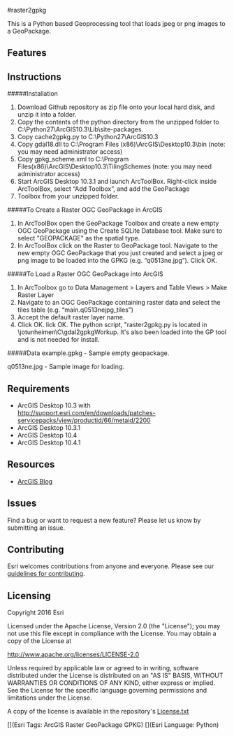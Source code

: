 #raster2gpkg

This is a Python based Geoprocessing tool that loads jpeg or png images to a GeoPackage. 

## Features

## Instructions
#####Installation

1. Download Github repository as zip file onto your local hard disk, and unzip it into a folder. 
2. Copy the contents of the python directory from the unzipped folder to C:\Python27\ArcGIS10.3\Lib\site-packages.
3. Copy cache2gpkg.py to C:\Python27\ArcGIS10.3
4. Copy gdal18.dll to C:\Program Files (x86)\ArcGIS\Desktop10.3\bin  (note: you may need administrator access)
5. Copy gpkg_scheme.xml to C:\Program Files(x86)\ArcGIS\Desktop10.3\TilingSchemes (note: you may need administrator access)
6. Start ArcGIS Desktop 10.3.1 and launch ArcToolBox.  Right-click inside ArcToolBox, select “Add Toolbox”, and add the GeoPackage
7. Toolbox from your unzipped folder. 

#####To Create a Raster OGC GeoPackage in ArcGIS 
1. In ArcToolBox open the GeoPackage Toolbox and create a new empty OGC GeoPackage using the Create SQLite Database tool. Make sure to select "GEOPACKAGE" as the spatial type.
2. In ArcToolBox click on the Raster to GeoPackage tool.  Navigate to the new empty OGC GeoPackage that you just created and select a jpeg or png image to be loaded into the GPKG (e.g. “q0513ne.jpg”). Click OK.

#####To Load a Raster OGC GeoPackage into ArcGIS
1. In ArcToolbox go to Data Management > Layers and Table Views > Make Raster Layer 
2. Navigate to an OGC GeoPackage containing raster data and select the tiles table (e.g. “main.q0513nejpg_tiles”)
3. Accept the default raster layer name.
4. Click OK. lick OK. The python script, "raster2gpkg.py is located in \\jotunheimen\C\gdal2gpkgWorkup. It's also been loaded into the GP tool and is not needed for install.
 
#####Data
example.gpkg - Sample empty geopackage. 

q0513ne.jpg - Sample image for loading.

## Requirements

* ArcGIS Desktop 10.3 with http://support.esri.com/en/downloads/patches-servicepacks/view/productid/66/metaid/2200
* ArcGIS Desktop 10.3.1
* ArcGIS Desktop 10.4
* ArcGIS Desktop 10.4.1

## Resources
* [ArcGIS Blog](http://blogs.esri.com/esri/arcgis/)

## Issues

Find a bug or want to request a new feature?  Please let us know by submitting an issue.

## Contributing

Esri welcomes contributions from anyone and everyone. Please see our [guidelines for contributing](https://github.com/esri/contributing).

## Licensing
Copyright 2016 Esri

Licensed under the Apache License, Version 2.0 (the "License");
you may not use this file except in compliance with the License.
You may obtain a copy of the License at

   http://www.apache.org/licenses/LICENSE-2.0

Unless required by applicable law or agreed to in writing, software
distributed under the License is distributed on an "AS IS" BASIS,
WITHOUT WARRANTIES OR CONDITIONS OF ANY KIND, either express or implied.
See the License for the specific language governing permissions and
limitations under the License.

A copy of the license is available in the repository's [License.txt](License.txt)

[](Esri Tags: ArcGIS Raster GeoPackage GPKG)
[](Esri Language: Python)​
